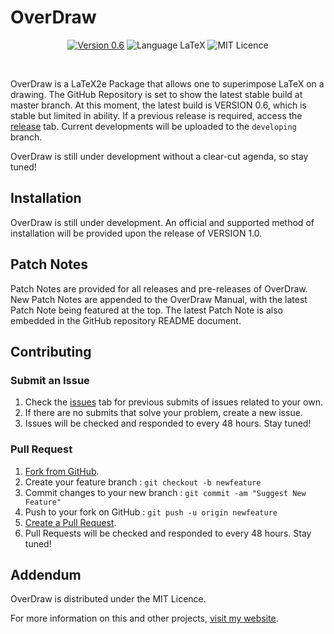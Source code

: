 OverDraw
===
<p align="center">
  <a href="https://github.com/thekpaul/OverDraw/releases"><img src="https://img.shields.io/github/release-pre/thekpaul/OverDraw.svg?color=turquoise&label=VERSION&style=popout" alt="Version 0.6"></a>
  <a><img src="https://img.shields.io/badge/LANGUAGE-LaTeX%202e-pink.svg" alt="Language LaTeX"></a>
  <a><img src="https://img.shields.io/github/license/thekpaul/overdraw?label=Licence" alt="MIT Licence"></a>
</p><br>

OverDraw is a LaTeX2e Package that allows one to superimpose LaTeX on a drawing.
The GitHub Repository is set to show the latest stable build at master branch.
At this moment, the latest build is VERSION 0.6, which is stable but limited in
ability. If a previous release is required, access the [release][1] tab.
Current developments will be uploaded to the `developing` branch.

OverDraw is still under development without a clear-cut agenda, so stay tuned!

## Installation

OverDraw is still under development. An official and supported method of
installation will be provided upon the release of VERSION 1.0.

## Patch Notes

Patch Notes are provided for all releases and pre-releases of OverDraw. New
Patch Notes are appended to the OverDraw Manual, with the latest Patch Note
being featured at the top. The latest Patch Note is also embedded in the GitHub
repository README document.

## Contributing

### Submit an Issue
1. Check the [issues][2] tab for previous submits of issues related to your own.
2. If there are no submits that solve your problem, create a new issue.
3. Issues will be checked and responded to every 48 hours. Stay tuned!

### Pull Request
1. [Fork from GitHub][3].
2. Create your feature branch : `git checkout -b newfeature`
3. Commit changes to your new branch : `git commit -am "Suggest New Feature"`
4. Push to your fork on GitHub : `git push -u origin newfeature`
5. [Create a Pull Request][4].
6. Pull Requests will be checked and responded to every 48 hours. Stay tuned!

## Addendum

OverDraw is distributed under the MIT Licence.

For more information on this and other projects, [visit my website][5].

  [1]: https://github.com/thekpaul/OverDraw/releases
  [2]: https://github.com/thekpaul/OverDraw/issues
  [3]: https://github.com/thekpaul/OverDraw/fork
  [4]: https://github.com/thekpaul/OverDraw/compare
  [5]: https://thekpaul.github.io
